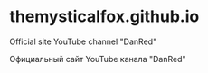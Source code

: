 # themysticalfox.github.io

Official site YouTube channel "DanRed"

Официальный сайт YouTube канала "DanRed"
